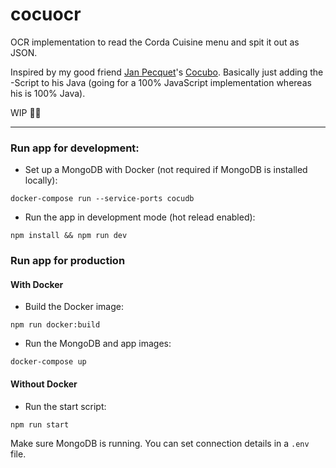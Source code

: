 # cocuocr

OCR implementation to read the Corda Cuisine menu and spit it out as JSON.

Inspired by my good friend [Jan Pecquet](https://github.com/pekket)'s [Cocubo](https://github.com/Pekket/Cocubo). Basically just adding the -Script to his Java (going for a 100% JavaScript implementation whereas his is 100% Java).

WIP 👨‍💻

----

### Run app for development:

- Set up a MongoDB with Docker (not required if MongoDB is installed locally):
```
docker-compose run --service-ports cocudb
```
- Run the app in development mode (hot relead enabled):
```
npm install && npm run dev
```

### Run app for production

#### With Docker
- Build the Docker image:
```
npm run docker:build
```
- Run the MongoDB and app images:
```
docker-compose up
```

#### Without Docker
- Run the start script:
```
npm run start
```
Make sure MongoDB is running. You can set connection details in a `.env` file.
